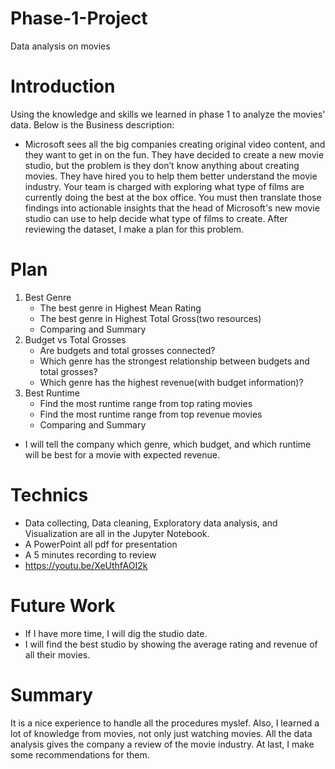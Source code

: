 # Phase-1-Project
Data analysis on movies
# Introduction
Using the knowledge and skills we learned in phase 1 to analyze the movies' data. Below is the Business description:
* Microsoft sees all the big companies creating original video content, and they want to get in on the fun. They have decided to create a new movie studio, but the problem is they don’t know anything about creating movies. They have hired you to help them better understand the movie industry. Your team is charged with exploring what type of films are currently doing the best at the box office. You must then translate those findings into actionable insights that the head of Microsoft's new movie studio can use to help decide what type of films to create.
After reviewing the dataset, I make a plan for this problem.
# Plan
1. Best Genre
    * The best genre in Highest Mean Rating 
    * The best genre in Highest Total Gross(two resources)
    * Comparing and Summary
2. Budget vs Total Grosses
    * Are budgets and total grosses connected?
    * Which genre has the strongest relationship between budgets and total grosses?
    * Which genre has the highest revenue(with budget information)?
3. Best Runtime 
    * Find the most runtime range from top rating movies 
    * Find the most runtime range from top revenue movies
    * Comparing and Summary
* I will tell the company which genre, which budget, and which runtime will be best for a movie with expected revenue.
# Technics
* Data collecting, Data cleaning, Exploratory data analysis, and Visualization are all in the Jupyter Notebook.
* A PowerPoint all pdf for presentation
* A 5 minutes recording to review
* https://youtu.be/XeUthfAOI2k
# Future Work
* If I have more time, I will dig the studio date.
* I will find the best studio by showing the average rating and revenue of all their movies.
# Summary
It is a nice experience to handle all the procedures myslef. Also, I learned a lot of knowledge from movies, not only just watching movies.
All the data analysis gives the company a review of the movie industry. At last, I make some recommendations for them. 
